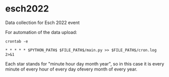 # esch2022
Data collection for Esch 2022 event

For automation of the data upload:
```
crontab -e
```
```
* * * * * $PYTHON_PATH$ $FILE_PATH$/main.py >> $FILE_PATH$/cron.log 2>&1
```
Each star stands for "minute hour day month year", so in this case it is every minute of every hour of every day ofevery month of every year.
